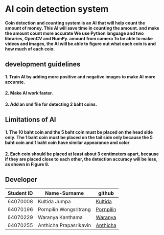 # AI coin detection system
#### Coin detection and counting system is an AI that will help count the amount of money. This AI will save time in counting the amount. and make the amount count more accurate We use Python language and two libraries, OpenCV and NumPy. amount from camera To be able to make videos and images, the AI ​​will be able to figure out what each coin is and how much of each coin.
## development guidelines
#### 1. Train AI by adding more positive and negative images to make AI more accurate.
#### 2. Make AI work faster.
#### 3. Add an xml file for detecting 2 baht coins.
## Limitations of AI
#### 1. The 10 baht coin and the 5 baht coin must be placed on the head side only. The 1 baht coin must be placed on the tail side only because the 5 baht coin and 1 baht coin have similar appearance and color
#### 2. Each coin should be placed at least about 3 centimeters apart, because if they are placed close to each other, the detection accuracy will be less, as shown in Figure 8.
####
## Developer
| Student ID  | Name-Surname | github      |
| ----------- | ----------- | ----------- |
| 64070008   | Kultida Jumpa        |[Kultida](https://github.com/winniemooz)
| 64070196   | Pornpilin Wongsritrang      | [Pornpilin](https://github.com/PornpilinWongsritrang64070196)   |
| 64070229   | Waranya Kanthama        | [Waranya](https://github.com/64070229)   |
| 64070255   | Anthicha Prapasrikavin     | [Anthicha](https://github.com/anthicha)  |
